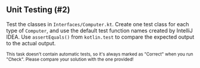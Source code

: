 ## Unit Testing (#2)

Test the classes in `Interfaces/Computer.kt`. Create one test class for each
type of `Computer`, and use the default test function names created by IntelliJ
IDEA. Use `assertEquals()` from `kotlin.test` to compare the expected output to
the actual output.

<sub> This task doesn't contain automatic tests,
so it's always marked as "Correct" when you run "Check".
Please compare your solution with the one provided! </sub>
